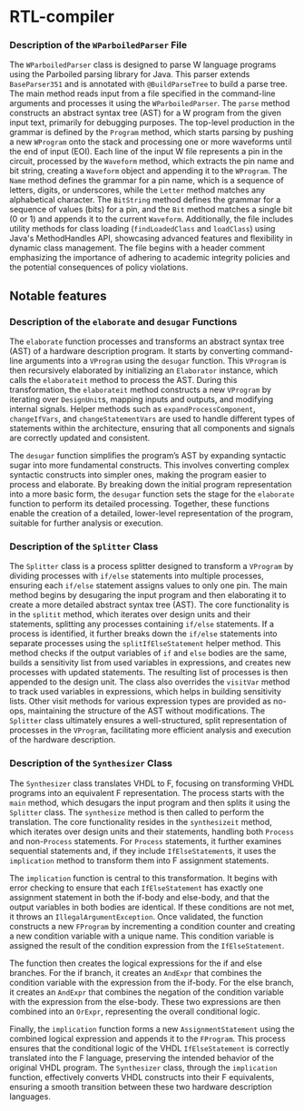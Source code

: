 # RTL-compiler

### Description of the `WParboiledParser` File

The `WParboiledParser` class is designed to parse W language programs using the Parboiled parsing library for Java. This parser extends `BaseParser351` and is annotated with `@BuildParseTree` to build a parse tree. The main method reads input from a file specified in the command-line arguments and processes it using the `WParboiledParser`. The `parse` method constructs an abstract syntax tree (AST) for a W program from the given input text, primarily for debugging purposes. The top-level production in the grammar is defined by the `Program` method, which starts parsing by pushing a new `WProgram` onto the stack and processing one or more waveforms until the end of input (EOI). Each line of the input W file represents a pin in the circuit, processed by the `Waveform` method, which extracts the pin name and bit string, creating a `Waveform` object and appending it to the `WProgram`. The `Name` method defines the grammar for a pin name, which is a sequence of letters, digits, or underscores, while the `Letter` method matches any alphabetical character. The `BitString` method defines the grammar for a sequence of values (bits) for a pin, and the `Bit` method matches a single bit (0 or 1) and appends it to the current `Waveform`. Additionally, the file includes utility methods for class loading (`findLoadedClass` and `loadClass`) using Java's MethodHandles API, showcasing advanced features and flexibility in dynamic class management. The file begins with a header comment emphasizing the importance of adhering to academic integrity policies and the potential consequences of policy violations.


## Notable features
### Description of the `elaborate` and `desugar` Functions

The `elaborate` function processes and transforms an abstract syntax tree (AST) of a hardware description program. It starts by converting command-line arguments into a `VProgram` using the `desugar` function. This `VProgram` is then recursively elaborated by initializing an `Elaborator` instance, which calls the `elaborateit` method to process the AST. During this transformation, the `elaborateit` method constructs a new `VProgram` by iterating over `DesignUnit`s, mapping inputs and outputs, and modifying internal signals. Helper methods such as `expandProcessComponent`, `changeIfVars`, and `changeStatementVars` are used to handle different types of statements within the architecture, ensuring that all components and signals are correctly updated and consistent.

The `desugar` function simplifies the program’s AST by expanding syntactic sugar into more fundamental constructs. This involves converting complex syntactic constructs into simpler ones, making the program easier to process and elaborate. By breaking down the initial program representation into a more basic form, the `desugar` function sets the stage for the `elaborate` function to perform its detailed processing. Together, these functions enable the creation of a detailed, lower-level representation of the program, suitable for further analysis or execution.


### Description of the `Splitter` Class

The `Splitter` class is a process splitter designed to transform a `VProgram` by dividing processes with `if/else` statements into multiple processes, ensuring each `if/else` statement assigns values to only one pin. The main method begins by desugaring the input program and then elaborating it to create a more detailed abstract syntax tree (AST). The core functionality is in the `splitit` method, which iterates over design units and their statements, splitting any processes containing `if/else` statements. If a process is identified, it further breaks down the `if/else` statements into separate processes using the `splitIfElseStatement` helper method. This method checks if the output variables of `if` and `else` bodies are the same, builds a sensitivity list from used variables in expressions, and creates new processes with updated statements. The resulting list of processes is then appended to the design unit. The class also overrides the `visitVar` method to track used variables in expressions, which helps in building sensitivity lists. Other visit methods for various expression types are provided as no-ops, maintaining the structure of the AST without modifications. The `Splitter` class ultimately ensures a well-structured, split representation of processes in the `VProgram`, facilitating more efficient analysis and execution of the hardware description.



### Description of the `Synthesizer` Class

The `Synthesizer` class translates VHDL to F, focusing on transforming VHDL programs into an equivalent F representation. The process starts with the `main` method, which desugars the input program and then splits it using the `Splitter` class. The `synthesize` method is then called to perform the translation. The core functionality resides in the `synthesizeit` method, which iterates over design units and their statements, handling both `Process` and non-`Process` statements. For `Process` statements, it further examines sequential statements and, if they include `IfElseStatement`s, it uses the `implication` method to transform them into F assignment statements. 

The `implication` function is central to this transformation. It begins with error checking to ensure that each `IfElseStatement` has exactly one assignment statement in both the if-body and else-body, and that the output variables in both bodies are identical. If these conditions are not met, it throws an `IllegalArgumentException`. Once validated, the function constructs a new `FProgram` by incrementing a condition counter and creating a new condition variable with a unique name. This condition variable is assigned the result of the condition expression from the `IfElseStatement`.

The function then creates the logical expressions for the if and else branches. For the if branch, it creates an `AndExpr` that combines the condition variable with the expression from the if-body. For the else branch, it creates an `AndExpr` that combines the negation of the condition variable with the expression from the else-body. These two expressions are then combined into an `OrExpr`, representing the overall conditional logic.

Finally, the `implication` function forms a new `AssignmentStatement` using the combined logical expression and appends it to the `FProgram`. This process ensures that the conditional logic of the VHDL `IfElseStatement` is correctly translated into the F language, preserving the intended behavior of the original VHDL program. The `Synthesizer` class, through the `implication` function, effectively converts VHDL constructs into their F equivalents, ensuring a smooth transition between these two hardware description languages.
